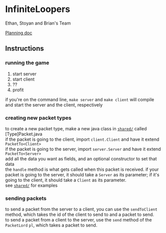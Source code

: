 # InfiniteLoopers
Ethan, Stoyan and Brian's Team

[Planning doc](https://docs.google.com/document/d/1hbj9Qk5E5bjvUshHamrvtHdDFZhmCvz4Bq9szGMPqUg/edit)

## Instructions

### running the game
1. start server
2. start client
3. ??
4. profit

if you're on the command line, `make server` and `make client` will compile and start the server and the client, respectively

### creating new packet types
to create a new packet type, make a new java class in [`shared/`](src/shared/) called [Type]Packet.java  
if the packet is going to the client, import `client.Client` and have it extend `PacketTo<Client>`  
if the packet is going to the server, import `server.Server` and have it extend `PacketTo<Server>`  
add all the data you want as fields, and an optional constructor to set that data  
the `handle` method is what gets called when this packet is received. if your packet is going to the server, it should take a `Server` as its parameter; if it's going to the client, it should take a `Client` as its parameter.  
see [`shared/`](src/shared/) for examples  

### sending packets
to send a packet from the server to a client, you can use the `sendToClient` method, which takes the id of the client to send to and a packet to send.  
to send a packet from a client to the server, use the `send` method of the `PacketLord` `pl`, which takes a packet to send.  
